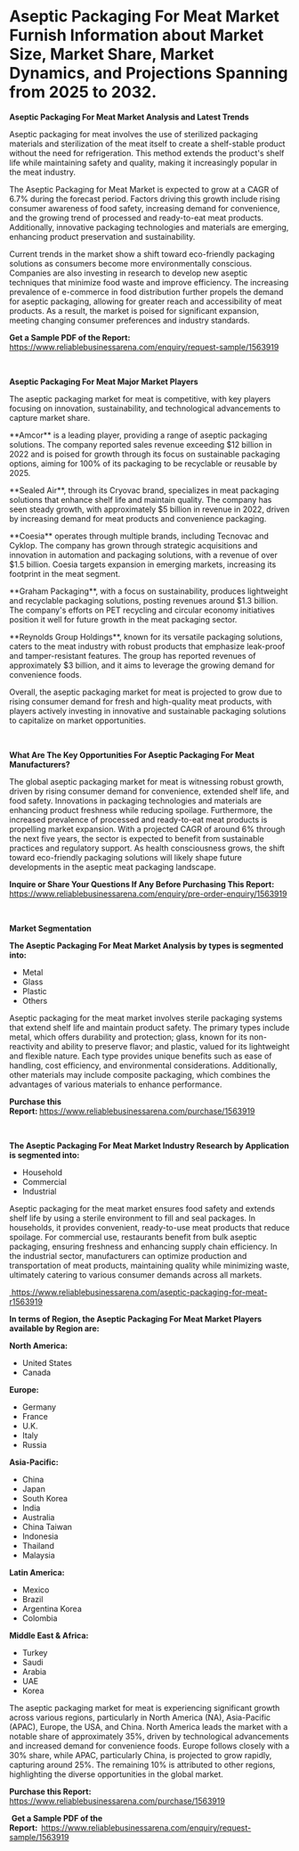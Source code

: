 <p><h1>Aseptic Packaging For Meat Market Furnish Information about Market Size, Market Share, Market Dynamics, and Projections Spanning from 2025 to 2032.</h1></p><p><strong>Aseptic Packaging For Meat Market Analysis and Latest Trends</strong></p>
<p><p>Aseptic packaging for meat involves the use of sterilized packaging materials and sterilization of the meat itself to create a shelf-stable product without the need for refrigeration. This method extends the product's shelf life while maintaining safety and quality, making it increasingly popular in the meat industry.</p><p>The Aseptic Packaging for Meat Market is expected to grow at a CAGR of 6.7% during the forecast period. Factors driving this growth include rising consumer awareness of food safety, increasing demand for convenience, and the growing trend of processed and ready-to-eat meat products. Additionally, innovative packaging technologies and materials are emerging, enhancing product preservation and sustainability.</p><p>Current trends in the market show a shift toward eco-friendly packaging solutions as consumers become more environmentally conscious. Companies are also investing in research to develop new aseptic techniques that minimize food waste and improve efficiency. The increasing prevalence of e-commerce in food distribution further propels the demand for aseptic packaging, allowing for greater reach and accessibility of meat products. As a result, the market is poised for significant expansion, meeting changing consumer preferences and industry standards.</p></p>
<p><strong>Get a Sample PDF of the Report:&nbsp;</strong> <a href="https://www.reliablebusinessarena.com/enquiry/request-sample/1563919?utm_campaign=2532&utm_medium=2&utm_source=Github&utm_content=ia&utm_term=19042025&utm_id=aseptic-packaging-for-meat">https://www.reliablebusinessarena.com/enquiry/request-sample/1563919</a></p>
<p>&nbsp;</p>
<p><strong>Aseptic Packaging For Meat Major Market Players</strong></p>
<p><p>The aseptic packaging market for meat is competitive, with key players focusing on innovation, sustainability, and technological advancements to capture market share. </p><p>**Amcor** is a leading player, providing a range of aseptic packaging solutions. The company reported sales revenue exceeding $12 billion in 2022 and is poised for growth through its focus on sustainable packaging options, aiming for 100% of its packaging to be recyclable or reusable by 2025.</p><p>**Sealed Air**, through its Cryovac brand, specializes in meat packaging solutions that enhance shelf life and maintain quality. The company has seen steady growth, with approximately $5 billion in revenue in 2022, driven by increasing demand for meat products and convenience packaging.</p><p>**Coesia** operates through multiple brands, including Tecnovac and Cyklop. The company has grown through strategic acquisitions and innovation in automation and packaging solutions, with a revenue of over $1.5 billion. Coesia targets expansion in emerging markets, increasing its footprint in the meat segment.</p><p>**Graham Packaging**, with a focus on sustainability, produces lightweight and recyclable packaging solutions, posting revenues around $1.3 billion. The company's efforts on PET recycling and circular economy initiatives position it well for future growth in the meat packaging sector.</p><p>**Reynolds Group Holdings**, known for its versatile packaging solutions, caters to the meat industry with robust products that emphasize leak-proof and tamper-resistant features. The group has reported revenues of approximately $3 billion, and it aims to leverage the growing demand for convenience foods.</p><p>Overall, the aseptic packaging market for meat is projected to grow due to rising consumer demand for fresh and high-quality meat products, with players actively investing in innovative and sustainable packaging solutions to capitalize on market opportunities.</p></p>
<p>&nbsp;</p>
<p><strong>What Are The Key Opportunities For Aseptic Packaging For Meat Manufacturers?</strong></p>
<p><p>The global aseptic packaging market for meat is witnessing robust growth, driven by rising consumer demand for convenience, extended shelf life, and food safety. Innovations in packaging technologies and materials are enhancing product freshness while reducing spoilage. Furthermore, the increased prevalence of processed and ready-to-eat meat products is propelling market expansion. With a projected CAGR of around 6% through the next five years, the sector is expected to benefit from sustainable practices and regulatory support. As health consciousness grows, the shift toward eco-friendly packaging solutions will likely shape future developments in the aseptic meat packaging landscape.</p></p>
<p><strong>Inquire or Share Your Questions If Any Before Purchasing This Report:</strong> <a href="https://www.reliablebusinessarena.com/enquiry/pre-order-enquiry/1563919?utm_campaign=2532&utm_medium=2&utm_source=Github&utm_content=ia&utm_term=19042025&utm_id=aseptic-packaging-for-meat">https://www.reliablebusinessarena.com/enquiry/pre-order-enquiry/1563919</a></p>
<p>&nbsp;</p>
<p><strong>Market Segmentation</strong></p>
<p><strong>The Aseptic Packaging For Meat Market Analysis by types is segmented into:</strong></p>
<p><ul><li>Metal</li><li>Glass</li><li>Plastic</li><li>Others</li></ul></p>
<p><p>Aseptic packaging for the meat market involves sterile packaging systems that extend shelf life and maintain product safety. The primary types include metal, which offers durability and protection; glass, known for its non-reactivity and ability to preserve flavor; and plastic, valued for its lightweight and flexible nature. Each type provides unique benefits such as ease of handling, cost efficiency, and environmental considerations. Additionally, other materials may include composite packaging, which combines the advantages of various materials to enhance performance.</p></p>
<p><strong>Purchase this Report:&nbsp;</strong><a href="https://www.reliablebusinessarena.com/purchase/1563919?utm_campaign=2532&utm_medium=2&utm_source=Github&utm_content=ia&utm_term=19042025&utm_id=aseptic-packaging-for-meat">https://www.reliablebusinessarena.com/purchase/1563919</a></p>
<p>&nbsp;</p>
<p><strong>The Aseptic Packaging For Meat Market Industry Research by Application is segmented into:</strong></p>
<p><ul><li>Household</li><li>Commercial</li><li>Industrial</li></ul></p>
<p><p>Aseptic packaging for the meat market ensures food safety and extends shelf life by using a sterile environment to fill and seal packages. In households, it provides convenient, ready-to-use meat products that reduce spoilage. For commercial use, restaurants benefit from bulk aseptic packaging, ensuring freshness and enhancing supply chain efficiency. In the industrial sector, manufacturers can optimize production and transportation of meat products, maintaining quality while minimizing waste, ultimately catering to various consumer demands across all markets.</p></p>
<p><a href="https://www.reliablebusinessarena.com/aseptic-packaging-for-meat-r1563919?utm_campaign=2532&utm_medium=2&utm_source=Github&utm_content=ia&utm_term=19042025&utm_id=aseptic-packaging-for-meat">&nbsp;https://www.reliablebusinessarena.com/aseptic-packaging-for-meat-r1563919</a></p>
<p><strong>In terms of Region, the Aseptic Packaging For Meat Market Players available by Region are:</strong></p>
<p>
    <p> <strong> North America: </strong>
        <ul>
            <li>United States</li>
            <li>Canada</li>
        </ul>
        </p> 
    <p> <strong> Europe: </strong>
        <ul>
            <li>Germany</li>
            <li>France</li>
            <li>U.K.</li>
            <li>Italy</li>
            <li>Russia</li>
        </ul>
        </p> 
    <p> <strong> Asia-Pacific: </strong>
        <ul>
            <li>China</li>
            <li>Japan</li>
            <li>South Korea</li>
            <li>India</li>
            <li>Australia</li>
            <li>China Taiwan</li>
            <li>Indonesia</li>
            <li>Thailand</li>
            <li>Malaysia</li>
        </ul>
        </p> 
    <p> <strong> Latin America: </strong>
        <ul>
            <li>Mexico</li>
            <li>Brazil</li>
            <li>Argentina Korea</li>
            <li>Colombia</li>
        </ul>
        </p> 
    <p> <strong> Middle East & Africa: </strong>
        <ul>
            <li>Turkey</li>
            <li>Saudi</li>
            <li>Arabia</li>
            <li>UAE</li>
            <li>Korea</li>
        </ul>
    </p>
    </p>
<p><p>The aseptic packaging market for meat is experiencing significant growth across various regions, particularly in North America (NA), Asia-Pacific (APAC), Europe, the USA, and China. North America leads the market with a notable share of approximately 35%, driven by technological advancements and increased demand for convenience foods. Europe follows closely with a 30% share, while APAC, particularly China, is projected to grow rapidly, capturing around 25%. The remaining 10% is attributed to other regions, highlighting the diverse opportunities in the global market.</p></p>
<p><strong>Purchase this Report: </strong><a href="https://www.reliablebusinessarena.com/purchase/1563919?utm_campaign=2532&utm_medium=2&utm_source=Github&utm_content=ia&utm_term=19042025&utm_id=aseptic-packaging-for-meat">https://www.reliablebusinessarena.com/purchase/1563919</a></p>
<p>&nbsp;<strong>Get a Sample PDF of the Report:&nbsp;&nbsp;</strong><a href="https://www.reliablebusinessarena.com/enquiry/request-sample/1563919?utm_campaign=2532&utm_medium=2&utm_source=Github&utm_content=ia&utm_term=19042025&utm_id=aseptic-packaging-for-meat">https://www.reliablebusinessarena.com/enquiry/request-sample/1563919</a></p>
<p><strong></strong></p>
<p><p></p><p></p><p></p></p>